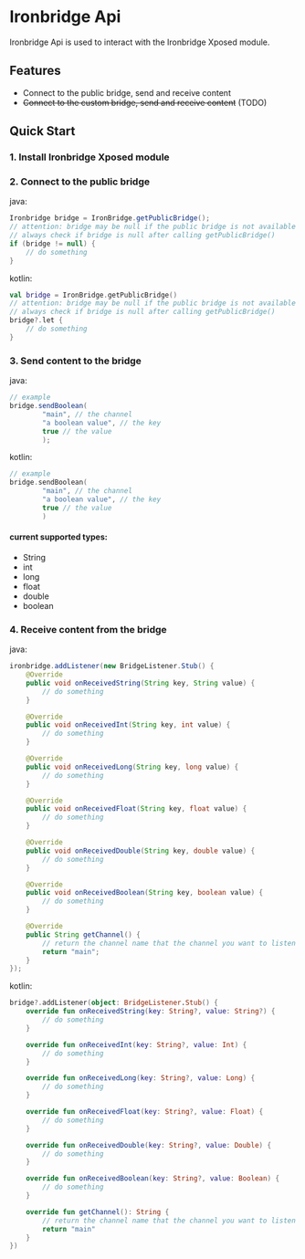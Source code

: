 # Ironbridge Api

Ironbridge Api is used to interact with the Ironbridge Xposed module.

## Features

+ Connect to the public bridge, send and receive content
+ ~~Connect to the custom bridge, send and receive content~~ (TODO)

## Quick Start

### 1. Install Ironbridge Xposed module

### 2. Connect to the public bridge

java: 

```java
Ironbridge bridge = IronBridge.getPublicBridge();
// attention: bridge may be null if the public bridge is not available
// always check if bridge is null after calling getPublicBridge()
if (bridge != null) {
    // do something
}
```

kotlin:

```kotlin
val bridge = IronBridge.getPublicBridge()
// attention: bridge may be null if the public bridge is not available
// always check if bridge is null after calling getPublicBridge()
bridge?.let {
    // do something
}
```

### 3. Send content to the bridge

java:

```java
// example
bridge.sendBoolean(
        "main", // the channel
        "a boolean value", // the key
        true // the value
        );
```

kotlin:

```kotlin
// example
bridge.sendBoolean(
        "main", // the channel
        "a boolean value", // the key
        true // the value
        )
```

#### current supported types:

+ String
+ int
+ long
+ float
+ double
+ boolean

### 4. Receive content from the bridge

java:

```java
ironbridge.addListener(new BridgeListener.Stub() {
    @Override
    public void onReceivedString(String key, String value) {
        // do something
    }

    @Override
    public void onReceivedInt(String key, int value) {
        // do something
    }

    @Override
    public void onReceivedLong(String key, long value) {
        // do something
    }

    @Override
    public void onReceivedFloat(String key, float value) {
        // do something
    }

    @Override
    public void onReceivedDouble(String key, double value) {
        // do something
    }

    @Override
    public void onReceivedBoolean(String key, boolean value) {
        // do something
    }

    @Override
    public String getChannel() {
        // return the channel name that the channel you want to listen
        return "main";
    }
});
```

kotlin:

```kotlin
bridge?.addListener(object: BridgeListener.Stub() {
    override fun onReceivedString(key: String?, value: String?) {
        // do something
    }

    override fun onReceivedInt(key: String?, value: Int) {
        // do something
    }

    override fun onReceivedLong(key: String?, value: Long) {
        // do something
    }

    override fun onReceivedFloat(key: String?, value: Float) {
        // do something
    }

    override fun onReceivedDouble(key: String?, value: Double) {
        // do something
    }

    override fun onReceivedBoolean(key: String?, value: Boolean) {
        // do something
    }

    override fun getChannel(): String {
        // return the channel name that the channel you want to listen
        return "main"
    }
})
```
